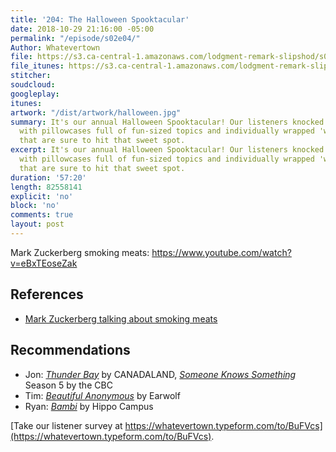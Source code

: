 ```yaml
---
title: '204: The Halloween Spooktacular'
date: 2018-10-29 21:16:00 -05:00
permalink: "/episode/s02e04/"
Author: Whatevertown
file: https://s3.ca-central-1.amazonaws.com/lodgment-remark-slipshod/s02e04.mp3
file_itunes: https://s3.ca-central-1.amazonaws.com/lodgment-remark-slipshod/s02e04.m4a
stitcher: 
soudcloud: 
googleplay: 
itunes: 
artwork: "/dist/artwork/halloween.jpg"
summary: It's our annual Halloween Spooktacular! Our listeners knocked on our door
  with pillowcases full of fun-sized topics and individually wrapped 'would you rathers'
  that are sure to hit that sweet spot.
excerpt: It's our annual Halloween Spooktacular! Our listeners knocked on our door
  with pillowcases full of fun-sized topics and individually wrapped 'would you rathers'
  that are sure to hit that sweet spot.
duration: '57:20'
length: 82558141
explicit: 'no'
block: 'no'
comments: true
layout: post
---
```


Mark Zuckerberg smoking meats: https://www.youtube.com/watch?v=eBxTEoseZak

## References
- [Mark Zuckerberg talking about smoking meats](https://www.youtube.com/watch?v=eBxTEoseZak)

## Recommendations
- Jon: *[Thunder Bay](http://www.canadalandshow.com/shows/thunder-bay/)* by CANADALAND, *[Someone Knows Something](https://www.cbc.ca/radio/sks)* Season 5 by the CBC
- Tim: *[Beautiful Anonymous](https://www.earwolf.com/show/beautiful-anonymous/)* by Earwolf
- Ryan: *[Bambi](https://open.spotify.com/album/6tGEWfRhonWuuQikgOnYhN)* by Hippo Campus


[Take our listener survey at https://whatevertown.typeform.com/to/BuFVcs](https://whatevertown.typeform.com/to/BuFVcs).
